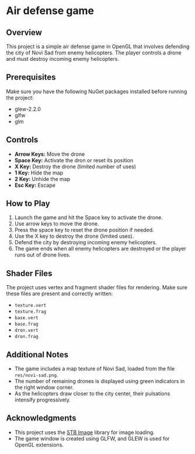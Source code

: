 # Air defense game

## Overview
This project is a simple air defense game in OpenGL that involves defending the city of Novi Sad from enemy helicopters. The player controls a drone and must destroy incoming enemy helicopters.

## Prerequisites
Make sure you have the following NuGet packages installed before running the project:

- glew-2.2.0
- glfw
- glm

## Controls
- **Arrow Keys:** Move the drone
- **Space Key:** Activate the dron or reset its position
- **X Key:** Destroy the drone (limited number of uses)
- **1 Key:** Hide the map
- **2 Key:** Unhide the map
- **Esc Key:** Escape

## How to Play
1. Launch the game and hit the Space key to activate the drone.
2. Use arrow keys to move the drone.
3. Press the space key to reset the drone position if needed.
4. Use the X key to destroy the drone (limited uses).
5. Defend the city by destroying incoming enemy helicopters.
6. The game ends when all enemy helicopters are destroyed or the player runs out of drone lives.

## Shader Files
The project uses vertex and fragment shader files for rendering. Make sure these files are present and correctly written:

- `texture.vert`
- `texture.frag`
- `base.vert`
- `base.frag`
- `dron.vert`
- `dron.frag`

## Additional Notes
- The game includes a map texture of Novi Sad, loaded from the file `res/novi-sad.png`.
- The number of remaining drones is displayed using green indicators in the right window corner.
- As the helicopters draw closer to the city center, their pulsations intensify progressively.

## Acknowledgments
- This project uses the [STB Image](https://github.com/nothings/stb) library for image loading.
- The game window is created using GLFW, and GLEW is used for OpenGL extensions.
